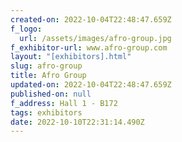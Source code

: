 ```yaml
---
created-on: 2022-10-04T22:48:47.659Z
f_logo:
  url: /assets/images/afro-group.jpg
f_exhibitor-url: www.afro-group.com
layout: "[exhibitors].html"
slug: afro-group
title: Afro Group
updated-on: 2022-10-04T22:48:47.659Z
published-on: null
f_address: Hall 1 - B172
tags: exhibitors
date: 2022-10-10T22:31:14.490Z
---
```

